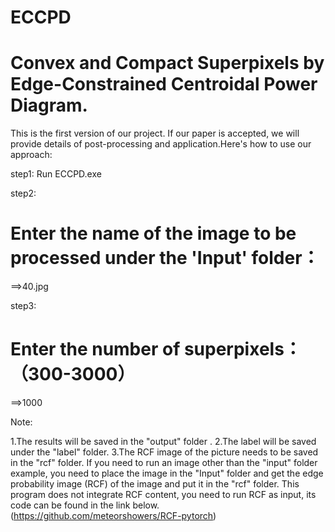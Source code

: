 # ECCPD
# Convex and Compact Superpixels by Edge-Constrained Centroidal Power Diagram.

This is the first version of our project. If our paper is accepted, we will provide details of post-processing and application.Here's how to use our approach:

step1:
Run ECCPD.exe 


step2:
#  Enter the name of the image to be processed under the 'Input' folder：
==>40.jpg


step3:
#  Enter the number of superpixels：（300-3000）
==>1000



Note:


1.The results will be saved in the "output" folder .
2.The label will be saved under the "label" folder. 
3.The RCF image of the picture needs to be saved in the "rcf" folder. 
If you need to run an image other than the "input" folder example, you need to place the image in the "Input" folder and get the edge probability image (RCF) 
of the image and put it in the "rcf" folder. This program does not integrate RCF content, you need to run RCF as input, its code can be found in the link below. 
 (https://github.com/meteorshowers/RCF-pytorch)


